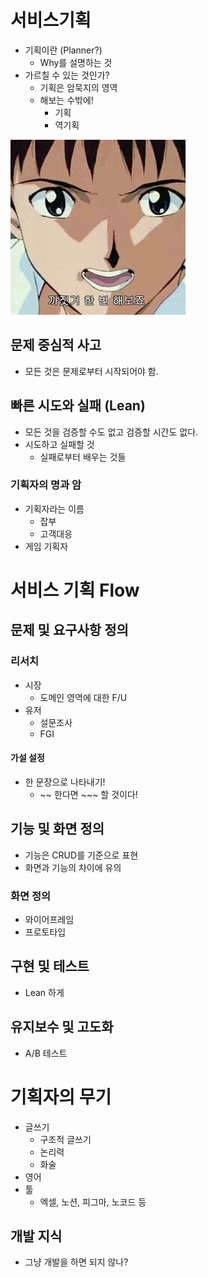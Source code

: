 # 서비스기획

- 기획이란 (Planner?)
	- Why를 설명하는 것
- 가르칠 수 있는 것인가?
	- 기획은 암묵지의 영역
	- 해보는 수밖에!
		- 기획
		- 역기획

![](attachments/Pasted%20image%2020240706093452.png)

## 문제 중심적 사고

- 모든 것은 문제로부터 시작되어야 함.
	
## 빠른 시도와 실패 (Lean)

- 모든 것을 검증할 수도 없고 검증할 시간도 없다.
- 시도하고 실패할 것
	- 실패로부터 배우는 것들

### 기획자의 명과 암

- 기획자라는 이름
	- 잡부
	- 고객대응
- 게임 기획자

# 서비스 기획 Flow

## 문제 및 요구사항 정의

### 리서치

- 시장
	- 도메인 영역에 대한 F/U
- 유저
	- 설문조사
	- FGI

#### 가설 설정

- 한 문장으로 나타내기!
	- ~~ 한다면 ~~~ 할 것이다!

## 기능 및 화면 정의

- 기능은 CRUD를 기준으로 표현
- 화면과 기능의 차이에 유의

### 화면 정의

- 와이어프레임
- 프로토타입

## 구현 및 테스트

- Lean 하게

## 유지보수 및 고도화

- A/B 테스트

# 기획자의 무기

- 글쓰기
	- 구조적 글쓰기
	- 논리력
	- 화술
- 영어
- 툴
	- 엑셀, 노션, 피그마, 노코드 등

## 개발 지식

- 그냥 개발을 하면 되지 않나?
